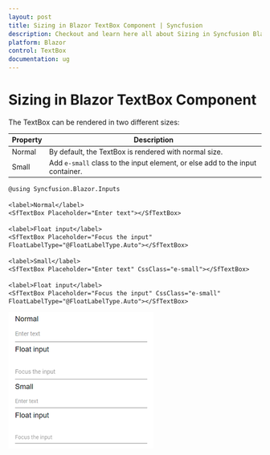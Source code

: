 ```yaml
---
layout: post
title: Sizing in Blazor TextBox Component | Syncfusion
description: Checkout and learn here all about Sizing in Syncfusion Blazor TextBox component and much more details.
platform: Blazor
control: TextBox
documentation: ug
---
```


# Sizing in Blazor TextBox Component

The TextBox can be rendered in two different sizes:

Property   | Description
------------ | -------------
  Normal     | By default, the TextBox is rendered with normal size.
  Small      | Add `e-small` class to the input element, or else add to the input container.

```cshtml
@using Syncfusion.Blazor.Inputs

<label>Normal</label>
<SfTextBox Placeholder="Enter text"></SfTextBox>

<label>Float input</label>
<SfTextBox Placeholder="Focus the input" FloatLabelType="@FloatLabelType.Auto"></SfTextBox>

<label>Small</label>
<SfTextBox Placeholder="Enter text" CssClass="e-small"></SfTextBox>

<label>Float input</label>
<SfTextBox Placeholder="Focus the input" CssClass="e-small" FloatLabelType="@FloatLabelType.Auto"></SfTextBox>
```

![TextBox](./images/sizing.png)